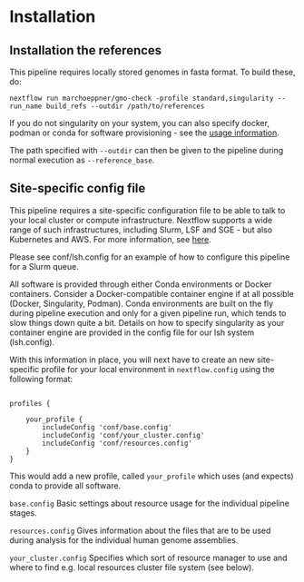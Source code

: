 # Installation

## Installation the references

This pipeline requires locally stored genomes in fasta format. To build these, do:

```
nextflow run marchoeppner/gmo-check -profile standard,singularity --run_name build_refs --outdir /path/to/references
```

If you do not singularity on your system, you can also specify docker, podman or conda for software provisioning - see the [usage information](usage.md).

The path specified with `--outdir` can then be given to the pipeline during normal execution as `--reference_base`.

## Site-specific config file

This pipeline requires a site-specific configuration file to be able to talk to your local cluster or compute infrastructure. Nextflow supports a wide
range of such infrastructures, including Slurm, LSF and SGE - but also Kubernetes and AWS. For more information, see [here](https://www.nextflow.io/docs/latest/executor.html).

Please see conf/lsh.config for an example of how to configure this pipeline for a Slurm queue.

All software is provided through either Conda environments or Docker containers. Consider a Docker-compatible container engine if at all possible (Docker, Singularity, Podman). Conda environments are built on the fly during pipeline execution and only for a given pipeline run, which tends to slow things down quite a bit. Details on how to specify singularity as your container engine are provided in the config file for our lsh system (lsh.config).

With this information in place, you will next have to create an new site-specific profile for your local environment in `nextflow.config` using the following format:

```

profiles {
	
	your_profile {
		includeConfig 'conf/base.config'
		includeConfig 'conf/your_cluster.config'
		includeConfig 'conf/resources.config'
	}
}

```

This would add a new profile, called `your_profile` which uses (and expects) conda to provide all software. 

`base.config` Basic settings about resource usage for the individual pipeline stages. 

`resources.config` Gives information about the files that are to be used during analysis for the individual human genome assemblies. 

`your_cluster.config` Specifies which sort of resource manager to use and where to find e.g. local resources cluster file system (see below).

